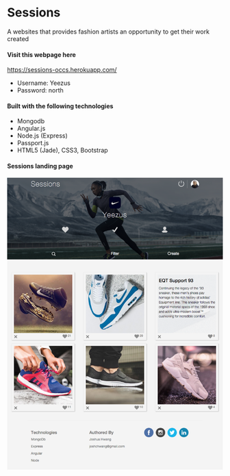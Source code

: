 # Sessions
A websites that provides fashion artists an opportunity to get their work created

#### Visit this webpage here
https://sessions-occs.herokuapp.com/

- Username: Yeezus
- Password: north

#### Built with the following technologies
- Mongodb
- Angular.js
- Node.js (Express)
- Passport.js
- HTML5 (Jade), CSS3, Bootstrap

#### Sessions landing page
![Sessions landing page](https://github.com/JoshuaHwang/sessions/blob/master/app/public/images/sessions-landing.png)